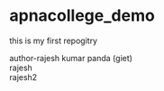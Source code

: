 # apnacollege_demo
this is my first repogitry

author-rajesh kumar panda (giet)
<br/>
rajesh
<br/>
rajesh2
